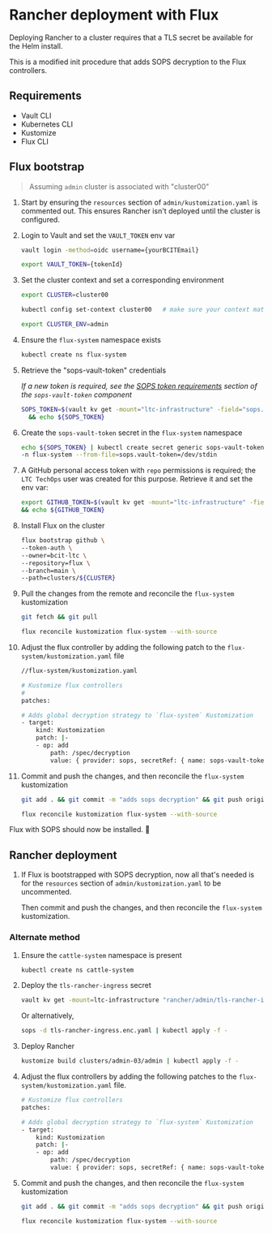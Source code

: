 <!-- markdownlint-disable MD051 -->

# Rancher deployment with Flux

Deploying Rancher to a cluster requires that a TLS secret be available for the Helm install.

This is a modified init procedure that adds SOPS decryption to the Flux controllers.

## Requirements

- Vault CLI
- Kubernetes CLI
- Kustomize
- Flux CLI

## Flux bootstrap

> Assuming `admin` cluster is associated with "cluster00"

1. Start by ensuring the `resources` section of `admin/kustomization.yaml` is commented out. This ensures Rancher isn't deployed until the cluster is configured.

1. Login to Vault and set the `VAULT_TOKEN` env var

    ```bash
    vault login -method=oidc username={yourBCITEmail}

    export VAULT_TOKEN={tokenId}
    ```

1. Set the cluster context and set a corresponding environment

    ```bash
    export CLUSTER=cluster00

    kubectl config set-context cluster00   # make sure your context matches your `~/.kube/config`

    export CLUSTER_ENV=admin
    ```

1. Ensure the `flux-system` namespace exists

    ```bash
    kubectl create ns flux-system
    ```

1. Retrieve the "sops-vault-token" credentials

    *If a new token is required, see the [SOPS token requirements](../../components/sops-vault-token/NOTES.md) section of the `sops-vault-token` component*

    ```bash
    SOPS_TOKEN=$(vault kv get -mount="ltc-infrastructure" -field="sops.vault-token" "flux/sops-vault-token") \
      && echo ${SOPS_TOKEN}
    ```

1. Create the `sops-vault-token` secret in the `flux-system` namespace

    ```bash
    echo ${SOPS_TOKEN} | kubectl create secret generic sops-vault-token \
    -n flux-system --from-file=sops.vault-token=/dev/stdin
    ```

1. A GitHub personal access token with `repo` permissions is required; the `LTC TechOps` user was created for this purpose. Retrieve it and set the env var:

    ```bash
    export GITHUB_TOKEN=$(vault kv get -mount="ltc-infrastructure" -field="github-token" "flux/bootstrap-token") \
    && echo ${GITHUB_TOKEN}
    ```

1. Install Flux on the cluster

    ```bash
    flux bootstrap github \
    --token-auth \
    --owner=bcit-ltc \
    --repository=flux \
    --branch=main \
    --path=clusters/${CLUSTER}
    ```

1. Pull the changes from the remote and reconcile the `flux-system` kustomization

    ```bash
    git fetch && git pull

    flux reconcile kustomization flux-system --with-source
    ```

1. Adjust the flux controller by adding the following patch to the `flux-system/kustomization.yaml` file

    ```bash
    //flux-system/kustomization.yaml

    # Kustomize flux controllers
    #
    patches:

    # Adds global decryption strategy to `flux-system` Kustomization
    - target:
        kind: Kustomization
        patch: |-
        - op: add
            path: /spec/decryption
            value: { provider: sops, secretRef: { name: sops-vault-token }}
    ```

1. Commit and push the changes, and then reconcile the `flux-system` kustomization

    ```bash
    git add . && git commit -m "adds sops decryption" && git push origin/main

    flux reconcile kustomization flux-system --with-source
    ```

Flux with SOPS should now be installed. 🎉

## Rancher deployment

1. If Flux is bootstrapped with SOPS decryption, now all that's needed is for the `resources` section of `admin/kustomization.yaml` to be uncommented.

    Then commit and push the changes, and then reconcile the `flux-system` kustomization.

### Alternate method

1. Ensure the `cattle-system` namespace is present

    ```bash
    kubectl create ns cattle-system
    ```

1. Deploy the `tls-rancher-ingress` secret

    ```bash
    vault kv get -mount=ltc-infrastructure "rancher/admin/tls-rancher-ingress" | kubectl apply -f -
    ```

    Or alternatively,

    ```bash
    sops -d tls-rancher-ingress.enc.yaml | kubectl apply -f -
    ```

1. Deploy Rancher

    ```bash
    kustomize build clusters/admin-03/admin | kubectl apply -f -
    ```

1. Adjust the flux controllers by adding the following patches to the `flux-system/kustomization.yaml` file.

    ```bash
    # Kustomize flux controllers
    patches:

    # Adds global decryption strategy to `flux-system` Kustomization
    - target:
        kind: Kustomization
        patch: |-
        - op: add
            path: /spec/decryption
            value: { provider: sops, secretRef: { name: sops-vault-token }}
    ```

1. Commit and push the changes, and then reconcile the `flux-system` kustomization

    ```bash
    git add . && git commit -m "adds sops decryption" && git push origin/main

    flux reconcile kustomization flux-system --with-source
    ```
